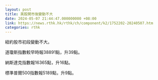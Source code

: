 ```yaml
---
layout: post
title: 美股開市後變動不大
date: 2024-05-07 21:44:47.000000000 +08:00
link: https://news.rthk.hk/rthk/ch/component/k2/1752202-20240507.htm
categories: rthk
---
```


紐約股市初段變動不大。

道瓊斯指數較早時報38891點，升39點。

納斯達克指數報16365點，升16點。

標準普爾500指數報5189點，升9點。
